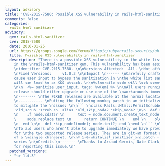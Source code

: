 ```yaml
---
layout: advisory
title: 'CVE-2015-7580: Possible XSS vulnerability in rails-html-sanitizer'
comments: false
categories:
- rails-html-sanitizer
advisory:
  gem: rails-html-sanitizer
  cve: 2015-7580
  date: 2016-01-25
  url: https://groups.google.com/forum/#!topic/rubyonrails-security/uh--W4TDwmI
  title: Possible XSS vulnerability in rails-html-sanitizer
  description: "There is a possible XSS vulnerability in the white list sanitizer
    in the \nrails-html-sanitizer gem. This vulnerability has been assigned the CVE
    \nidentifier CVE-2015-7580. \n\nVersions Affected:  All. \nNot affected:       None.
    \nFixed Versions:     v1.0.3 \n\nImpact \n------ \nCarefully crafted strings can
    cause user input to bypass the sanitization in \nthe white list sanitizer which
    will can lead to an XSS attack. \n\nVulnerable code will look something like this:
    \n\n  <%= sanitize user_input, tags: %w(em) %> \n\nAll users running an affected
    release should either upgrade or use one of the \nworkarounds immediately. \n\nReleases
    \n-------- \nThe FIXED releases are available at the normal locations. \n\nWorkarounds
    \n----------- \nPutting the following monkey patch in an initializer can help
    to mitigate the \nissue: \n\n``` \nclass Rails::Html::PermitScrubber \n  alias
    :old_scrub :scrub \n  alias :old_skip_node? :skip_node? \n\n  def scrub(node)
    \n    if node.cdata? \n      text = node.document.create_text_node node.text \n
    \     node.replace text \n      return CONTINUE \n    end \n    old_scrub node
    \n  end \n\n  def skip_node?(node); node.text?; end \nend \n``` \n\nPatches \n-------
    \nTo aid users who aren't able to upgrade immediately we have provided patches
    for \nthe two supported release series. They are in git-am format and consist
    of a \nsingle changeset. \n\n* 1-0-whitelist_sanitizer_xss.patch - Patch for 1.0
    series \n\nCredits \n------- \nThanks to Arnaud Germis, Nate Clark, and John Colvin
    for reporting this issue.\n"
  patched_versions:
  - "~> 1.0.3"
---
```


